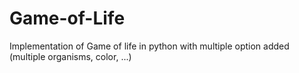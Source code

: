 # Game-of-Life
Implementation of Game of life in python with multiple option added (multiple organisms, color, ...)
